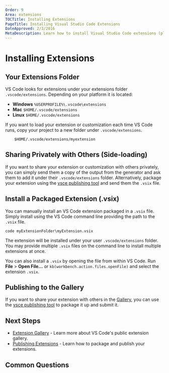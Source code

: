 ```yaml
---
Order: 9
Area: extensions
TOCTitle: Installing Extensions
PageTitle: Installing Visual Studio Code Extensions
DateApproved: 2/3/2016
MetaDescription: Learn how to install Visual Studio Code extensions (plug-ins) from the public gallery, shared with other developers or privately on your own machine.
---
```


# Installing Extensions

## Your Extensions Folder

VS Code looks for extensions under your extensions folder `.vscode/extensions`. Depending on your platform it is located:

* **Windows** `%USERPROFILE%\.vscode\extensions`
* **Mac** `$HOME/.vscode/extensions`
* **Linux** `$HOME/.vscode/extensions`

If you want to load your extension or customization each time VS Code runs, copy your project to a new folder under `.vscode/extensions`.

```
	$HOME/.vscode/extensions/myextension
```

## Sharing Privately with Others (Side-loading)
If you want to share your extension or customization with others privately, you can simply send them a copy of the output from the generator and ask them to add it under their `.vscode/extensions` folder. Alternatively, package your extension using the [vsce publishing tool](/docs/tools/vscecli.md) and send them the `.vsix` file. 

## Install a Packaged Extension (.vsix)

You can manually install an VS Code extension packaged in a `.vsix` file.  Simply install using the VS Code command line providing the path to the `.vsix` file.
```
code myExtensionFolder\myExtension.vsix
```
The extension will be installed under your user `.vscode/extensions` folder. You may provide multiple `.vsix` files on the command line to install multiple extensions at once.

You can also install a `.vsix` by opening the file from within VS Code.  Run **File** > **Open File...** or `kb(workbench.action.files.openFile)` and select the extension `.vsix`.  

## Publishing to the Gallery

If you want to share your extension with others in the [Gallery](/docs/editor/extension-gallery.md), you can use the [vsce publishing tool](/docs/tools/vscecli.md) to package it up and submit it.

## Next Steps

* [Extension Gallery](/docs/editor/extension-gallery.md) - Learn more about VS Code's public extension gallery.
* [Publishing Extensions](/docs/tools/vscecli.md) - Learn how to package and publish your extensions.

## Common Questions
